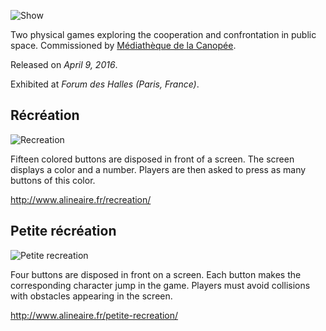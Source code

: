 ![Show](https://www.youtube.com/embed/v7apHwKDlL8 "iframe,16:9")

Two physical games exploring the cooperation and confrontation in public space. Commissioned by [Médiathèque de la Canopée](https://bibliothequecanopee.wordpress.com/).

Released on *April 9, 2016*.

Exhibited at *Forum des Halles (Paris, France)*.

## Récréation

![Recreation](http://www.alineaire.fr/wp-content/uploads/2016/04/vlcsnap-00010JPG-1024x576.jpg "fullwidth")

Fifteen colored buttons are disposed in front of a screen. The screen displays a color and a number. Players are then asked to press as many buttons of this color.

http://www.alineaire.fr/recreation/

## Petite récréation

![Petite recreation](http://www.alineaire.fr/wp-content/uploads/2016/04/twt-1024x576.jpg "fullwidth")

Four buttons are disposed in front on a screen. Each button makes the corresponding character jump in the game. Players must avoid collisions with obstacles appearing in the screen.

http://www.alineaire.fr/petite-recreation/
